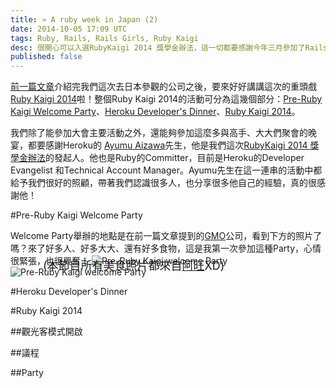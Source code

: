 ```yaml
---
title: » A ruby week in Japan (2)
date: 2014-10-05 17:09 UTC
tags: Ruby, Rails, Rails Girls, Ruby Kaigi
desc: 很開心可以入選RubyKaigi 2014 獎學金辦法，這一切都要感謝今年三月參加了Rails Girls Taipei，才有接下來這一連串的驚喜！我是OtiAnn，這篇文章要分享2014年前往日本參加RubyKaigi那一週，從RubyKaigi與相關活動的心得！
published: false
---
```


[前一篇文章]介紹完我們這次去日本參觀的公司之後，要來好好講講這次的重頭戲[Ruby Kaigi 2014]啦！整個Ruby Kaigi 2014的活動可分為這幾個部分：[Pre-Ruby Kaigi Welcome Party]、[Heroku Developer's Dinner]、[Ruby Kaigi 2014]。

我們除了能參加大會主要活動之外，還能夠參加這麼多與高手、大大們聚會的晚宴，都要感謝Heroku的
[Ayumu Aizawa]先生，他是我們這次[RubyKaigi 2014 獎學金辦法]的發起人。他也是Ruby的Committer，目前是Heroku的Developer Evangelist 和Technical Account Manager。Ayumu先生在這一連串的活動中都給予我們很好的照顧，帶著我們認識很多人，也分享很多他自己的經驗，真的很感謝他！

#Pre-Ruby Kaigi Welcome Party

Welcome Party舉辦的地點是在前一篇文章提到的[GMO]公司，看到下方的照片了嗎？來了好多人、好多大大、還有好多食物，這是我第一次參加這種Party，心情很緊張，也很興奮！
<img src="/images/Japan/preparty.jpg" alt="Pre-Ruby Kaigi welcome Party">
<img src="/images/Japan/preparty2.jpg" alt="Pre-Ruby Kaigi welcome Party">
<span style="font-size:18px;display:block;width:680px;position:absolute;right:0;margin-top:-33px;">(本節目所有美食照片都來自[阿旺]XD)</span>




#Heroku Developer's Dinner

#Ruby Kaigi 2014

##觀光客模式開啟

##議程

##Party

[RubyKaigi 2014 獎學金辦法]: http://railsgirls.tw/2014/07/28/rubykaigi-scholarship/
[前一篇文章]: http://blog.annideas.com/2014/09/29/a-ruby-week-in-japan-1/
[Ruby Kaigi 2014]: http://rubykaigi.org/2014
[Pre-Ruby Kaigi Welcome Party]: http://asakusarb.doorkeeper.jp/events/13881
[Heroku Developer's Dinner]: http://herokujp.doorkeeper.jp/events/13576
[Ayumu Aizawa]: https://twitter.com/ayumin
[GMO]: http://pepabo.com/
[阿旺]: http://about.me/MichelleWangW2